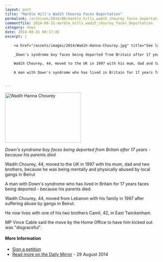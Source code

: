 ```yaml
---
layout: post
title: "Marble Hill's Wadih Chourey Faces Deportation"
permalink: /archives/2014/08/marble_hills_wadih_chourey_faces_deportation.html
commentfile: 2014-08-31-marble_hills_wadih_chourey_faces_deportation
category: news
date: 2014-08-31 08:17:45
excerpt: |
    
    <a href="/assets/images/2014/Wadih-Hanna-Chourey.jpg" title="See larger version of - Wadih Hanna Chourey"><img src="/assets/images/2014/Wadih-Hanna-Chourey_thumb.jpg" width="150" height="99" alt="Wadih Hanna Chourey" class="photo right" /></a>
    
    _Down's syndrome boy faces being deported from Britain after 17 years - because his parents died_
    
    Wadih Chourey, 44, moved to the UK in 1997 with his mum, dad and two brothers, because he was being mentally and physically abused by local gangs in Beirut
    
    A man with Down's syndrome who has lived in Britain for 17 years faces being deported - because his parents died.
    

---
```


<a href="/assets/images/2014/Wadih-Hanna-Chourey.jpg" title="See larger version of - Wadih Hanna Chourey"><img src="/assets/images/2014/Wadih-Hanna-Chourey_thumb.jpg" width="250" height="166" alt="Wadih Hanna Chourey" class="photo right" /></a>

*Down's syndrome boy faces being deported from Britain after 17 years - because his parents died*

Wadih Chourey, 44, moved to the UK in 1997 with his mum, dad and two brothers, because he was being mentally and physically abused by local gangs in Beirut

A man with Down's syndrome who has lived in Britain for 17 years faces being deported - because his parents died.

Wadih Chourey, 44, moved from Lebanon with his family in 1997 after suffering abuse by gangs in Beirut.

He now lives with one of his two brothers Camil, 42, in East Twickenham.

MP Vince Cable said the move by the Home Office to have him kicked out was "disgraceful".

#### More Information

-   [Sign a petition](https://you.38degrees.org.uk/petitions/do-not-deport-wadih-chourey-vack-to-the-lebanon-just-because-his-parents-have-died?bucket=38blast)
-   [Read more on the Daily Mirror](http://www.mirror.co.uk/news/uk-news/downs-syndrome-boy-faces-being-4131650#ixzz3Bx4hZxJ5) - 29 August 2014
